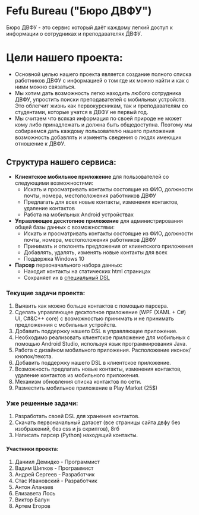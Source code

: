 # Fefu Bureau ("Бюро ДВФУ")
Бюро ДВФУ - это сервис который даёт каждому легкий доступ к информации о сотрудниках и преподавателях ДВФУ.
# Цели нашего проекта:
  * Основной целью нашего проекта является создание полного списка работников ДВФУ с информацией о том где их можно найти и как с ними можно связаться.
  * Мы хотим дать возможность легко находить любого сотрудника ДВФУ, упростить поиски преподавателей с мобильных устройств. 
    Это облегчит жизнь как первокурсникам, так и преподавателям со студентами, которые учатся в ДВФУ не первый год.
  * Мы считаем что всякая информация по своей природе не может кому либо принадлежать и должна быть общедоступна. 
    Поэтому мы собираемся дать каждому пользователю нашего приложения возможность добавлять и изменять сведения о людях имеющих отношение к ДВФУ.
## Структура нашего сервиса:
  * **Клиентское мобильное приложение** для пользователей со следующими возможностями:
    - Искать и просматривать контакты состоящие из ФИО, должности почты, номера, местоположения работников ДВФУ
    - Предлагать для всех новые контакты, изменения контактов, удаление контактов
    - Работа на мобильных Android устройствах 
  * **Управляющее десктопное приложение** для администрирования общей базы данных с возможностями:
    - Искать и просматривать контакты состоящие из ФИО, должности почты, номера, местоположения работников ДВФУ
    - Принимать и отклонять предложения от клиентского приложения
    - Добавлять, удалять, изменять новые контакты для всех
    - Поддержка Windows 10
  * **Парсер** первоначального набора данных:
    - Находит контакты на статических html страницах
    - Сохраняет их в [специальный DSL](https://github.com/demidko/FefuBureau/blob/master/DSL/Example)
### Текущие задачи проекта:
  1. Выявить как можно больше контактов с помощью парсера.
  2. Сделать управляющее десктопное приложение (WPF (XAML + C#) UI, C#&C++ core) с возможностью принимать и не принимать предложенния с мобильных устройств.
  3. Добавить поддержку нашего DSL в управляющее приложение.
  4. Необходимо реализовать клиентское приложение для мобильных с помощью Android Studio, используя язык программирования Java.
  5. Работа с дизайном мобильного приложения. Расположение иконок/кнопок/текста.
  6. Добавить поддержку нашего DSL в клиентское приложение.
  7. Возможность предлагать новые контакты, изменения контактов, удаление контактов из мобильного приложения.
  8. Механизм обновления списка контактов по сети.
  9. Разместить мобильное приложение в Play Market (25$)
### Уже решенные задачи:
  1. Разработать своей DSL для хранения контактов.
  2. Скачать первоначальный датасет (все страницы сайта двфу без изображений, без css и js скриптов), 8гб
  3. Написать парсер (Python) находящий контакты.
#### Участники проекта:
  1. Даниил Демидко - Программист
  8. Вадим Шипков - Программист
  4. Андрей Сергеев - Разработчик
  5. Стас Ивановский - Разработчик
  2. Антон Аланаев
  3. Елизавета Лось
  6. Виктор Балун
  7. Артем Егоров

